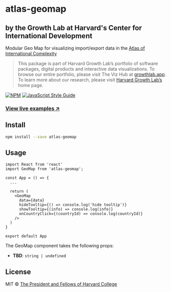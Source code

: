 # atlas-geomap

## by the Growth Lab at Harvard's Center for International Development

Modular Geo Map for visualizing import/export data in the [Atlas of International Complexity](https://atlas.cid.harvard.edu/explore/geo)

> This package is part of Harvard Growth Lab’s portfolio of software packages, digital products and interactive data visualizations. To browse our entire portfolio, please visit The Viz Hub at [growthlab.app](https://growthlab.app/). To learn more about our research, please visit [Harvard Growth Lab’s](https://growthlab.cid.harvard.edu/) home page.

[![NPM](https://img.shields.io/npm/v/atlas-geomap.svg)](https://www.npmjs.com/package/atlas-geomap) [![JavaScript Style Guide](https://img.shields.io/badge/code_style-standard-brightgreen.svg)](https://standardjs.com)

### [View live examples ↗](https://cid-harvard.github.io/atlas-geomap/)

## Install

```bash
npm install --save atlas-geomap
```

## Usage

```tsx
import React from 'react'
import GeoMap from 'atlas-geomap';

const App = () => {
  ...

  return (
    <GeoMap
      data={data}
      hideTooltip={() => console.log('hide tooltip')}
      showTooltip={(info) => console.log(info)}
      onCountryClick={(countryId) => console.log(countryId)}
    />
  )
}

export default App

```
The GeoMap component takes the following props:

- **TBD**: `string | undefined`

## License

MIT © [The President and Fellows of Harvard College](https://www.harvard.edu/)
